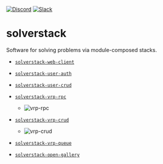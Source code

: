 [![Discord](https://img.shields.io/discord/721862473132540007?label=discord&style=plastic)](https://discord.gg/wg7xSAf)
[![Slack](https://img.shields.io/badge/slack-workspace-green)](https://join.slack.com/t/andromiasoftware/shared_invite/zt-felqfjhs-Tvma8OYuCExxdmQgHOIGsg)

# solverstack
Software for solving problems via module-composed stacks.

- [`solverstack-web-client`](https://github.com/andromia/solverstack-web-client)

- [`solverstack-user-auth`](https://github.com/andromia/solverstack-user-auth)

- [`solverstack-user-crud`](https://github.com/andromia/solverstack-user-crud)

- [`solverstack-vrp-rpc`](https://github.com/andromia/solverstack-vrp-rpc)

  - ![vrp-rpc](https://github.com/andromia/solverstack-vrp-rpc/workflows/vrp-rpc/badge.svg)

- [`solverstack-vrp-crud`](https://github.com/andromia/solverstack-vrp-crud)
  - ![vrp-crud](https://github.com/andromia/solverstack-vrp-crud/workflows/vrp-crud/badge.svg)
  
- [`solverstack-vrp-queue`](https://github.com/andromia/solverstack-vrp-queue)

- [`solverstack-open-gallery`](https://github.com/andromia/solverstack-open-gallery)
